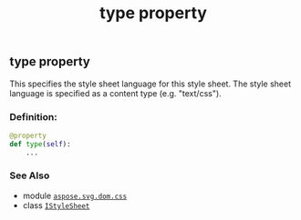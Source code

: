 ﻿---
title: type property
second_title: Aspose.SVG for Python via .NET API References
description: 
type: docs
weight: 90
url: /python-net/aspose.svg.dom.css/istylesheet/type/
is_root: false
---

## type property


This specifies the style sheet language for this style sheet. The style sheet language is specified as a content type (e.g. "text/css").
### Definition:
```python
@property
def type(self):
    ...
```

### See Also
* module [`aspose.svg.dom.css`](../../)
* class [`IStyleSheet`](/svg/python-net/aspose.svg.dom.css/istylesheet)

